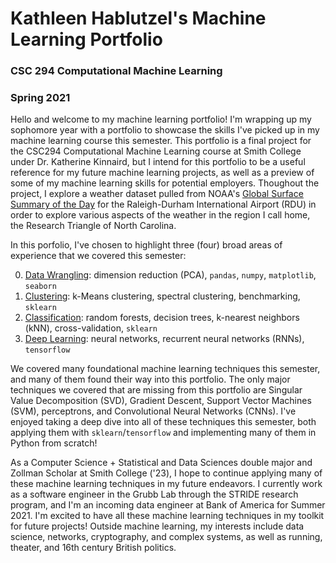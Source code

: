 # Kathleen Hablutzel's Machine Learning Portfolio
### CSC 294 Computational Machine Learning
### Spring 2021

Hello and welcome to my machine learning portfolio! I'm wrapping up my sophomore year with a portfolio to showcase the skills I've picked up in my machine learning course this semester. This portfolio is a final project for the CSC294 Computational Machine Learning course at Smith College under Dr. Katherine Kinnaird, but I intend for this portfolio to be a useful reference for my future machine learning projects, as well as a preview of some of my machine learning skills for potential employers. Thoughout the project, I explore a weather dataset pulled from NOAA's [Global Surface Summary of the Day](https://www.ncei.noaa.gov/access/search/data-search/global-summary-of-the-day?stations=72306013722) for the Raleigh-Durham International Airport (RDU) in order to explore various aspects of the weather in the region I call home, the Research Triangle of North Carolina.

In this porfolio, I've chosen to highlight three (four) broad areas of experience that we covered this semester:

0. [Data Wrangling](data/README.md): dimension reduction (PCA), `pandas`, `numpy`, `matplotlib`, `seaborn`
1. [Clustering](clustering/README.md): k-Means clustering, spectral clustering, benchmarking, `sklearn`
2. [Classification](classifier/README.md): random forests, decision trees, k-nearest neighbors (kNN), cross-validation, `sklearn`
3. [Deep Learning](deep-learning/README.md): neural networks, recurrent neural networks (RNNs), `tensorflow`

We covered many foundational machine learning techniques this semester, and many of them found their way into this portfolio. The only major techniques we covered that are missing from this portfolio are Singular Value Decomposition (SVD), Gradient Descent, Support Vector Machines (SVM), perceptrons, and Convolutional Neural Networks (CNNs). I've enjoyed taking a deep dive into all of these techniques this semester, both applying them with `sklearn`/`tensorflow` and implementing many of them in Python from scratch!

As a Computer Science + Statistical and Data Sciences double major and Zollman Scholar at Smith College ('23), I hope to continue applying many of these machine learning techniques in my future endeavors. I currently work as a software engineer in the Grubb Lab through the STRIDE research program, and I'm an incoming data engineer at Bank of America for Summer 2021. I'm excited to have all these machine learning techniques in my toolkit for future projects! Outside machine learning, my interests include data science, networks, cryptography, and complex systems, as well as running, theater, and 16th century British politics.
